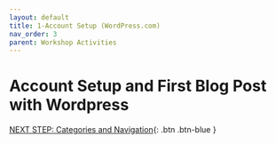 ```yaml
---
layout: default
title: 1-Account Setup (WordPress.com)
nav_order: 3
parent: Workshop Activities
---
```


# Account Setup and First Blog Post with Wordpress

[NEXT STEP: Categories and Navigation](categories-navigation.html){: .btn .btn-blue }

